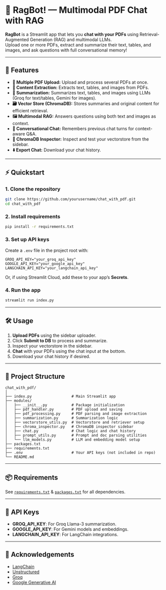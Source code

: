 # 🦾 RagBot! — Multimodal PDF Chat with RAG

**RagBot** is a Streamlit app that lets you **chat with your PDFs** using Retrieval-Augmented Generation (RAG) and multimodal LLMs.  
Upload one or more PDFs, extract and summarize their text, tables, and images, and ask questions with full conversational memory!

---

## 🚀 Features

- **📁 Multiple PDF Upload:** Upload and process several PDFs at once.
- **🔎 Content Extraction:** Extracts text, tables, and images from PDFs.
- **📝 Summarization:** Summarizes text, tables, and images using LLMs (Groq for text/tables, Gemini for images).
- **🗃️ Vector Store (ChromaDB):** Stores summaries and original content for efficient retrieval.
- **🖼️ Multimodal RAG:** Answers questions using both text and images as context.
- **💬 Conversational Chat:** Remembers previous chat turns for context-aware Q&A.
- **🧪 ChromaDB Inspector:** Inspect and test your vectorstore from the sidebar.
- **⬇️ Export Chat:** Download your chat history.

---

## ⚡ Quickstart

### 1. Clone the repository

```bash
git clone https://github.com/yourusername/chat_with_pdf.git
cd chat_with_pdf
```

### 2. Install requirements

```bash
pip install -r requirements.txt
```

### 3. Set up API keys

Create a `.env` file in the project root with:

```env
GROQ_API_KEY="your_groq_api_key"
GOOGLE_API_KEY="your_google_api_key"
LANGCHAIN_API_KEY="your_langchain_api_key"
```

Or, if using Streamlit Cloud, add these to your app’s **Secrets**.

### 4. Run the app

```bash
streamlit run index.py
```

---

## 🛠️ Usage

1. **Upload PDFs** using the sidebar uploader.
2. Click **Submit to DB** to process and summarize.
3. Inspect your vectorstore in the sidebar.
4. **Chat** with your PDFs using the chat input at the bottom.
5. Download your chat history if desired.

---

## 📂 Project Structure

```
chat_with_pdf/
│
├── index.py                  # Main Streamlit app
├── modules/
│   ├── __init__.py           # Package initialization
│   ├── pdf_handler.py        # PDF upload and saving
│   ├── pdf_processing.py     # PDF parsing and image extraction
│   ├── summarization.py      # Summarization logic
│   ├── vectorstore_utils.py  # Vectorstore and retriever setup
│   ├── chroma_inspector.py   # ChromaDB inspector sidebar
│   ├── chat.py               # Chat logic and chat history
│   ├── prompt_utils.py       # Prompt and doc parsing utilities
│   └── llm_models.py         # LLM and embedding model setup
├── packages.txt
├── requirements.txt
├── .env                      # Your API keys (not included in repo)
└── README.md
```

---

## 📦 Requirements

See [`requirements.txt`](./requirements.txt) & [`packages.txt`](./packages.txt) for all dependencies.

---

## 🔑 API Keys

- **GROQ_API_KEY**: For Groq Llama-3 summarization.
- **GOOGLE_API_KEY**: For Gemini models and embeddings.
- **LANGCHAIN_API_KEY**: For LangChain integrations.

---

## 🙏 Acknowledgements

- [LangChain](https://github.com/langchain-ai/langchain)
- [Unstructured](https://github.com/Unstructured-IO/unstructured)
- [Groq](https://groq.com/)
- [Google Generative AI](https://ai.google.dev/)